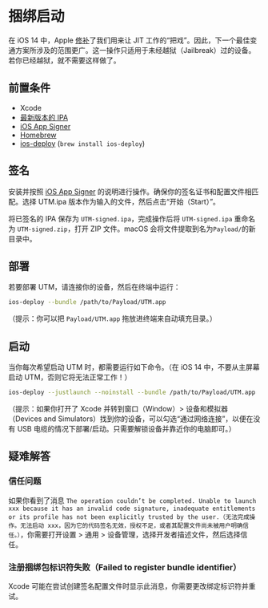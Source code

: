 # 捆绑启动

在 iOS 14 中，Apple [修补][1]了我们用来让 JIT 工作的“把戏”。因此，下一个最佳变通方案所涉及的范围更广。这一操作只适用于未经越狱（Jailbreak）过的设备。若你已经越狱，就不需要这样做了。

## 前置条件

* Xcode
* [最新版本的 IPA][3]
* [iOS App Signer][4]
* [Homebrew][2]
* [ios-deploy][5] (`brew install ios-deploy`)

## 签名

安装并按照 [iOS App Signer][4] 的说明进行操作。确保你的签名证书和配置文件相匹配。选择 UTM.ipa 版本作为输入的文件，然后点击“开始（Start）”。

将已签名的 IPA 保存为 `UTM-signed.ipa`，完成操作后将 `UTM-signed.ipa` 重命名为 `UTM-signed.zip`，打开 ZIP 文件。macOS 会将文件提取到名为`Payload/`的新目录中。

## 部署

若要部署 UTM，请连接你的设备，然后在终端中运行：

```sh
ios-deploy --bundle /path/to/Payload/UTM.app
```

（提示：你可以把 `Payload/UTM.app` 拖放进终端来自动填充目录。）

## 启动

当你每次希望启动 UTM 时，都需要运行如下命令。（在 iOS 14 中，不要从主屏幕启动 UTM，否则它将无法正常工作！）

```sh
ios-deploy --justlaunch --noinstall --bundle /path/to/Payload/UTM.app
```

（提示：如果你打开了 Xcode 并转到窗口（Window）> 设备和模拟器（Devices and Simulators）找到你的设备，可以勾选“通过网络连接”，以便在没有 USB 电缆的情况下部署/启动。只需要解锁设备并靠近你的电脑即可。）

## 疑难解答

### 信任问题

如果你看到了消息 `The operation couldn’t be completed. Unable to launch xxx because it has an invalid code signature, inadequate entitlements or its profile has not been explicitly trusted by the user.（无法完成操作。无法启动 xxx，因为它的代码签名无效，授权不足，或者其配置文件尚未被用户明确信任。）`，你需要打开设置 > 通用 > 设备管理，选择开发者描述文件，然后选择信任。

### 注册捆绑包标识符失败（Failed to register bundle identifier）

Xcode 可能在尝试创建签名配置文件时显示此消息，你需要更改绑定标识符并重试。

[1]: https://github.com/utmapp/UTM/issues/397
[2]: https://brew.sh
[3]: https://github.com/utmapp/UTM/releases
[4]: https://dantheman827.github.io/ios-app-signer/
[5]: https://github.com/ios-control/ios-deploy
